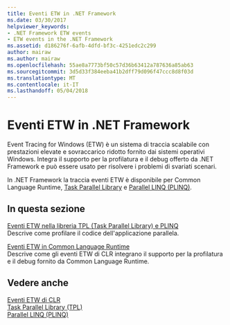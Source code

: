 ```yaml
---
title: Eventi ETW in .NET Framework
ms.date: 03/30/2017
helpviewer_keywords:
- .NET Framework ETW events
- ETW events in the .NET Framework
ms.assetid: d186276f-6afb-4dfd-bf3c-4251edc2c299
author: mairaw
ms.author: mairaw
ms.openlocfilehash: 55ae8a7773bf50c57d36b63412a787636a85ab63
ms.sourcegitcommit: 3d5d33f384eeba41b2dff79d096f47ccc8d8f03d
ms.translationtype: MT
ms.contentlocale: it-IT
ms.lasthandoff: 05/04/2018
---
```

# <a name="etw-events-in-the-net-framework"></a>Eventi ETW in .NET Framework
Event Tracing for Windows (ETW) è un sistema di traccia scalabile con prestazioni elevate e sovraccarico ridotto fornito dai sistemi operativi Windows. Integra il supporto per la profilatura e il debug offerto da .NET Framework e può essere usato per risolvere i problemi di svariati scenari.  
  
 In .NET Framework la traccia eventi ETW è disponibile per Common Language Runtime, [Task Parallel Library](../../../docs/standard/parallel-programming/task-parallel-library-tpl.md) e [Parallel LINQ (PLINQ)](../../../docs/standard/parallel-programming/parallel-linq-plinq.md).  
  
## <a name="in-this-section"></a>In questa sezione  
 [Eventi ETW nella libreria TPL (Task Parallel Library) e PLINQ](../../../docs/framework/performance/etw-events-in-task-parallel-library-and-plinq.md)  
 Descrive come profilare il codice dell'applicazione parallela.  
  
 [Eventi ETW in Common Language Runtime](../../../docs/framework/performance/etw-events-in-the-common-language-runtime.md)  
 Descrive come gli eventi ETW di CLR integrano il supporto per la profilatura e il debug fornito da Common Language Runtime.  
  
## <a name="see-also"></a>Vedere anche  
 [Eventi ETW di CLR](../../../docs/framework/performance/clr-etw-events.md)  
 [Task Parallel Library (TPL)](../../../docs/standard/parallel-programming/task-parallel-library-tpl.md)  
 [Parallel LINQ (PLINQ)](../../../docs/standard/parallel-programming/parallel-linq-plinq.md)
